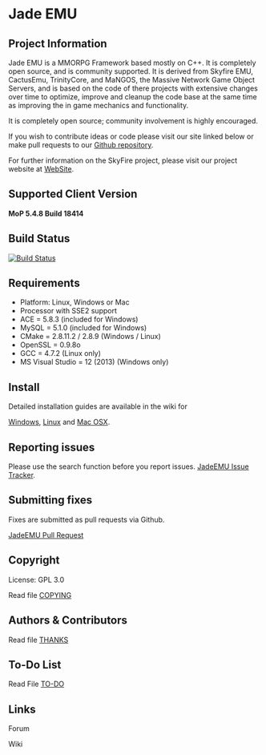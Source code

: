 # Jade EMU

## Project Information

Jade EMU is a MMORPG Framework based mostly on C++. It is completely 
open source, and is community supported. It is derived
from Skyfire EMU, CactusEmu, TrinityCore, and MaNGOS, the Massive Network Game Object Servers, 
and is based on the code of there projects with extensive changes over time to optimize, 
improve and cleanup the code base at the same time as improving the in game mechanics
and functionality.

It is completely open source; community involvement is highly encouraged.

If you wish to contribute ideas or code please visit our site linked below or
make pull requests to our 
[Github repository](#).

For further information on the SkyFire project, please visit our project website at 
[WebSite](#).

## Supported Client Version
**MoP 5.4.8 Build 18414**

## Build Status
[![Build Status](https://travis-ci.org/sayghteight/JadeEmu-5.4.8.svg)](https://travis-ci.org/sayghteight/JadeEmu-5.4.8)

## Requirements
+ Platform: Linux, Windows or Mac
+ Processor with SSE2 support
+ ACE = 5.8.3 (included for Windows)
+ MySQL = 5.1.0 (included for Windows)
+ CMake = 2.8.11.2 / 2.8.9 (Windows / Linux)
+ OpenSSL = 0.9.8o
+ GCC = 4.7.2 (Linux only)
+ MS Visual Studio = 12 (2013) (Windows only)

## Install
Detailed installation guides are available in the wiki for

[Windows](),
[Linux]() and
[Mac OSX]().


## Reporting issues
Please use the search function before you report issues.
[JadeEMU Issue Tracker]().

## Submitting fixes
Fixes are submitted as pull requests via Github.

[JadeEMU Pull Request]()

## Copyright
License: GPL 3.0

Read file [COPYING](COPYING.md)

## Authors &amp; Contributors
Read file [THANKS](THANKS.md)

## To-Do List
Read File [TO-DO](TODO.md)

## Links
Forum 

Wiki 